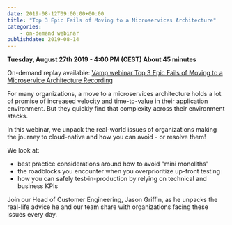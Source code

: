 ```yaml
---
date: 2019-08-12T09:00:00+00:00
title: "Top 3 Epic Fails of Moving to a Microservices Architecture"
categories:
    - on-demand webinar
publishdate: 2019-08-14
---
```


**Tuesday, August 27th 2019 - 4:00 PM (CEST) About 45 minutes** 

On-demand replay available: [Vamp webinar Top 3 Epic Fails of Moving to a Microservice Architecture Recording](https://youtu.be/SL6X8sKqBxE)

For many organizations, a move to a microservices architecture holds a lot of promise of increased velocity and
time-to-value in their application environment. But they quickly find that complexity across their environment stacks.

In this webinar, we unpack the real-world issues of organizations making the journey to cloud-native and how you can
avoid - or resolve them!

<!--more-->

We look at:

- best practice considerations around how to avoid "mini monoliths"
- the roadblocks you encounter when you overprioritize up-front testing
- how you can safely test-in-production by relying on technical and business KPIs

Join our Head of Customer Engineering, Jason Griffin, as he unpacks the real-life advice he and our team share with organizations facing these issues every day.

